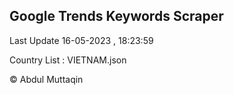 

## Google Trends Keywords Scraper 
 
Last Update 16-05-2023 , 18:23:59

Country List :
VIETNAM.json



© Abdul Muttaqin 

